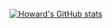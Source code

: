 [![Howard's GitHub stats](https://github-readme-stats.vercel.app/api?username=wangit124)](https://github.com/wangit124/github-readme-stats)
